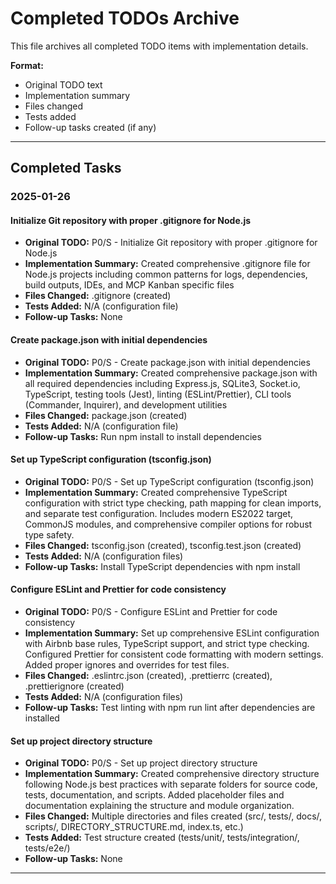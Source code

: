 # Completed TODOs Archive

This file archives all completed TODO items with implementation details.

**Format:**
- Original TODO text
- Implementation summary
- Files changed
- Tests added
- Follow-up tasks created (if any)

---

## Completed Tasks

### 2025-01-26

#### Initialize Git repository with proper .gitignore for Node.js
- **Original TODO:** P0/S - Initialize Git repository with proper .gitignore for Node.js
- **Implementation Summary:** Created comprehensive .gitignore file for Node.js projects including common patterns for logs, dependencies, build outputs, IDEs, and MCP Kanban specific files
- **Files Changed:** .gitignore (created)
- **Tests Added:** N/A (configuration file)
- **Follow-up Tasks:** None

#### Create package.json with initial dependencies
- **Original TODO:** P0/S - Create package.json with initial dependencies
- **Implementation Summary:** Created comprehensive package.json with all required dependencies including Express.js, SQLite3, Socket.io, TypeScript, testing tools (Jest), linting (ESLint/Prettier), CLI tools (Commander, Inquirer), and development utilities
- **Files Changed:** package.json (created)
- **Tests Added:** N/A (configuration file)
- **Follow-up Tasks:** Run npm install to install dependencies

#### Set up TypeScript configuration (tsconfig.json)
- **Original TODO:** P0/S - Set up TypeScript configuration (tsconfig.json)
- **Implementation Summary:** Created comprehensive TypeScript configuration with strict type checking, path mapping for clean imports, and separate test configuration. Includes modern ES2022 target, CommonJS modules, and comprehensive compiler options for robust type safety.
- **Files Changed:** tsconfig.json (created), tsconfig.test.json (created)
- **Tests Added:** N/A (configuration files)
- **Follow-up Tasks:** Install TypeScript dependencies with npm install

#### Configure ESLint and Prettier for code consistency
- **Original TODO:** P0/S - Configure ESLint and Prettier for code consistency
- **Implementation Summary:** Set up comprehensive ESLint configuration with Airbnb base rules, TypeScript support, and strict type checking. Configured Prettier for consistent code formatting with modern settings. Added proper ignores and overrides for test files.
- **Files Changed:** .eslintrc.json (created), .prettierrc (created), .prettierignore (created)
- **Tests Added:** N/A (configuration files)
- **Follow-up Tasks:** Test linting with npm run lint after dependencies are installed

#### Set up project directory structure
- **Original TODO:** P0/S - Set up project directory structure
- **Implementation Summary:** Created comprehensive directory structure following Node.js best practices with separate folders for source code, tests, documentation, and scripts. Added placeholder files and documentation explaining the structure and module organization.
- **Files Changed:** Multiple directories and files created (src/, tests/, docs/, scripts/, DIRECTORY_STRUCTURE.md, index.ts, etc.)
- **Tests Added:** Test structure created (tests/unit/, tests/integration/, tests/e2e/)
- **Follow-up Tasks:** None

---